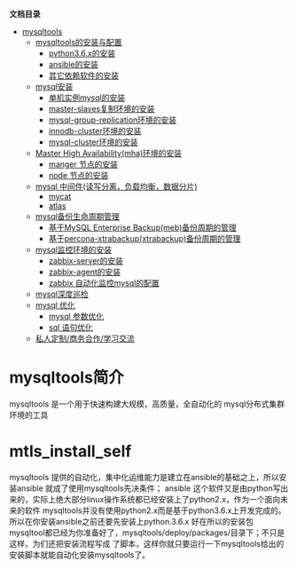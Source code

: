 **文档目录**

<!-- 目录开始 -->
- [mysqltools](#mtls)
    - [mysqltools的安装与配置](#mtls_install_self)
        - [python3.6.x的安装](#mtls_install_self_python3)
        - [ansible的安装](#mtls_install_self_ansible)
        - [其它依赖软件的安装](#mtls_install_self_others)
    - [mysql安装](#mtls_mysql_install)
        - [单机实例mysql的安装](#mtls_single_instance_install)
        - [master-slaves复制环境的安装](#mtls_master_slaves_install)
        - [mysql-group-replication环境的安装](#mtls_group_replication)
        - [innodb-cluster环境的安装](#mtls_innodb_cluster)
        - [mysql-cluster环境的安装](#mtls_mysql_cluster)
    - [Master High Availability(mha)环境的安装](#mtls_mha)
        - [manger 节点的安装](#mtls_mha_manager)
        - [node   节点的安装](#mtls_mha_node)
    - [mysql 中间件(读写分离，负载均衡，数据分片)](#mtls_mysql_proxy)
        - [mycat](#mtls_mysql_proxy_mycat)
        - [atlas](#mtls_mysql_proxy_atlas)
    - [mysql备份生命周期管理](#mtls_mysql_backups)
        - [基于MySQL Enterprise Backup(meb)备份周期的管理](#mtls_meb_backup)
        - [基于percona-xtrabackup(xtrabackup)备份周期的管理](#mtls_xbk_backup)
    - [mysql监控环境的安装](#mysql_monitor)
        - [zabbix-server的安装](#mtls_zabbix_server_install)
        - [zabbix-agent的安装](#mtls_zabbix_agent_install)
        - [zabbix 自动化监控mysql的配置](#mtls_zabbix_config)
    - [mysql深度巡检](#mtls_mysql_inspection)
    - [mysql 优化](#mtls_mysql_tuning)
        - [mysql 参数优化](#mtls_mysql_tuning_parta)
        - [sql 语句优化](#mtls_mysql_tuning_partb)
    - [私人定制/商务合作/学习交流](#mtls_contact)

<!-- 目录结束 -->

<!-- 正文开始 -->
# mysqltools简介

mysqltools 是一个用于快速构建大规模，高质量，全自动化的 mysql分布式集群环境的工具

# mtls_install_self
mysqltools 提供的自动化，集中化运维能力是建立在ansible的基础之上，所以安装ansible 就成了使用mysqltools先决条件；
ansible 这个软件又是由python写出来的，实际上绝大部分linux操作系统都已经安装上了python2.x，作为一个面向未来的软件
mysqltools并没有使用python2.x而是基于python3.6.x上开发完成的。所以在你安装ansible之前还要先安装上python.3.6.x
好在所以的安装包mysqltool都已经为你准备好了，mysqltools/deploy/packages/目录下；不只是这样，为们还把安装流程写成
了脚本，这样你就只要运行一下mysqltools给出的安装脚本就能自动化安装mysqltools了。
